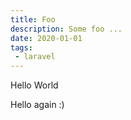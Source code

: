 ```yaml
---
title: Foo
description: Some foo ...
date: 2020-01-01
tags:
 - laravel
---
```


Hello World

<!-- more -->

Hello again :) 